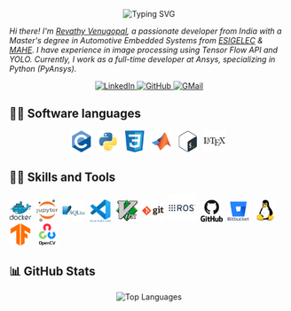 <div align="center">
  <img src="https://readme-typing-svg.herokuapp.com/?lines=Hello,+there!+👋;I'm+Revathy+Venugopal.&center=true&size=30&color=4C1DBF&width=435" alt="Typing SVG">
</div>


<em>Hi there! I'm [Revathy Venugopal](https://www.linkedin.com/in/revathy-venugopal-3310b5147/), a passionate developer from India with a Master's degree in Automotive Embedded Systems from [ESIGELEC](https://www.esigelec.fr/fr) & [MAHE](https://manipal.edu/msis.html). I have experience in image processing using Tensor Flow API and YOLO. Currently, I work as a full-time developer at Ansys, specializing in Python (PyAnsys).</em>



<div align="center">
  <a href="https://www.linkedin.com/in/revathy-venugopal-3310b5147/">
    <img src="https://img.shields.io/badge/LinkedIn-0077B5?style=for-the-badge&logo=linkedin&logoColor=white" alt="LinkedIn" title="LinkedIn"/>
  </a>
  <a href="https://github.com/Revathyvenugopal162">
    <img src="https://img.shields.io/badge/GitHub-100000?style=for-the-badge&logo=github&logoColor=white" alt="GitHub" title="GitHub"/>
  </a>
  <a href="mailto:revathyvenugopal162@gmail.com">
    <img src="https://img.shields.io/badge/Gmail-D14836?style=for-the-badge&logo=gmail&logoColor=white" alt="GMail" title="GMail"/>
  </a>
</div>

## :man_technologist: Software languages

<div align=center>
  <img src="https://github.com/devicons/devicon/blob/master/icons/c/c-original.svg" title="C" alt="C" width="40" height="40"/>&nbsp;
  <img src="https://github.com/devicons/devicon/blob/master/icons/python/python-original.svg" title="Python" alt="Python" width="40" height="40"/>&nbsp;
  <img src="https://github.com/devicons/devicon/blob/master/icons/css3/css3-original.svg" title="CSS" alt="CSS" width="40" height="40"/>&nbsp;
  <img src="https://github.com/devicons/devicon/blob/master/icons/matlab/matlab-original.svg" title="Matlab" alt="Matlab" width="40" height="40"/>&nbsp;
  <img src="https://github.com/devicons/devicon/blob/master/icons/bash/bash-original.svg" title="Bash" alt="Bash" width="40" height="40"/>&nbsp;
  <img src="https://github.com/devicons/devicon/blob/master/icons/latex/latex-original.svg" title="LaTeX" alt="LaTeX" width="40" height="40"/>&nbsp;
</div>

## :man_technologist: Skills and Tools

  <img src="https://github.com/devicons/devicon/blob/master/icons/docker/docker-original-wordmark.svg" title="Docker" alt="Docker" width="40" height="40"/>&nbsp;
  <img src="https://github.com/devicons/devicon/blob/master/icons/jupyter/jupyter-original-wordmark.svg" title="Jupyter" alt="Jupyter" width="40" height="40"/>&nbsp;
  <img src="https://github.com/devicons/devicon/blob/master/icons/sqlite/sqlite-original-wordmark.svg" title="Sqlite" alt="Sqlite" width="40" height="40"/>&nbsp;
  <img src="https://github.com/devicons/devicon/blob/master/icons/vscode/vscode-original-wordmark.svg" title="VSCode" alt="VSCode" width="40" height="40"/>&nbsp;
  <img src="https://github.com/devicons/devicon/blob/master/icons/vim/vim-original.svg" title="vim" alt="vim" width="40" height="40"/>&nbsp;
  <img src="https://github.com/devicons/devicon/blob/master/icons/git/git-original-wordmark.svg" title="Git" alt="Git" width="40" height="40"/>&nbsp;
  <img src="https://github.com/devicons/devicon/blob/develop/icons/ros/ros-original-wordmark.svg" title="ROS" alt="ROS" width="50" height="50"/>&nbsp;
  <img src="https://github.com/devicons/devicon/blob/master/icons/github/github-original-wordmark.svg" title="GitHub" alt="GitHub" width="40" height="40"/>&nbsp;
  <img src="https://github.com/devicons/devicon/blob/master/icons/bitbucket/bitbucket-original-wordmark.svg" title="BitBucket" alt="BitBucket" width="40" height="40"/>&nbsp;
  <img src="https://github.com/devicons/devicon/blob/master/icons/linux/linux-original.svg" title="Linux" alt="Linux" width="40" height="40"/>&nbsp;
  <img src="https://github.com/devicons/devicon/blob/master/icons/tensorflow/tensorflow-original.svg" title="Tensor Flow" alt="Tensor Flow" width="40" height="40"/>&nbsp;
  <img src="https://github.com/devicons/devicon/blob/master/icons/opencv/opencv-original-wordmark.svg" title="OpenCV" alt="OpenCV" width="40" height="40"/>&nbsp;
</div>

## :bar_chart: GitHub Stats

<div align="center">
  <img src="https://github-readme-stats.vercel.app/api/top-langs/?username=Revathyvenugopal162&layout=compact&theme=radical" alt="Top Languages" />
</div>

